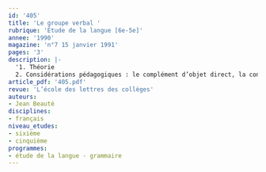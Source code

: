 ```yaml
---
id: '405'
title: 'Le groupe verbal '
rubrique: 'Étude de la langue [6e-5e]'
annee: '1990'
magazine: 'n°7 15 janvier 1991'
pages: '3'
description: |-
  '1. Théorie
  2. Considérations pédagogiques : le complément d’objet direct, la conjonctive par « que », un problème orthographique : l’alternance « -é » / »-er »'
article_pdf: '405.pdf'
revue: 'L’école des lettres des collèges'
auteurs:
- Jean Beauté
disciplines:
- français
niveau_etudes:
- sixième
- cinquième
programmes:
- étude de la langue - grammaire
---
```

